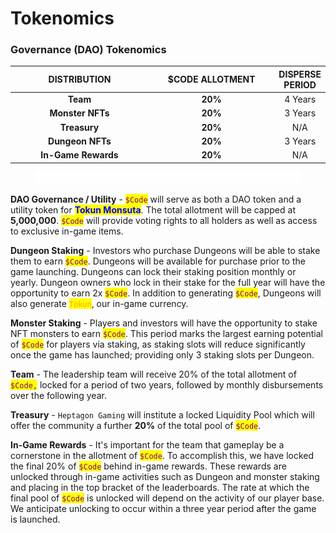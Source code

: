 # Tokenomics

### Governance (DAO) Tokenomics

<table><thead><tr><th width="220.05431561394673" align="center">DISTRIBUTION</th><th width="199.66670882447124" align="center">$CODE ALLOTMENT</th><th align="center">DISPERSE PERIOD</th></tr></thead><tbody><tr><td align="center"><strong>Team</strong></td><td align="center"><strong>20%</strong></td><td align="center">4 Years</td></tr><tr><td align="center"><strong>Monster NFTs</strong></td><td align="center"><strong>20%</strong></td><td align="center">3 Years</td></tr><tr><td align="center"><strong>Treasury</strong></td><td align="center"><strong>20%</strong></td><td align="center">N/A</td></tr><tr><td align="center"><strong>Dungeon NFTs</strong></td><td align="center"><strong>20%</strong></td><td align="center">3 Years</td></tr><tr><td align="center"><strong>In-Game Rewards</strong></td><td align="center"><strong>20%</strong></td><td align="center">N/A</td></tr></tbody></table>

<figure><img src="../.gitbook/assets/separator (1).png" alt=""><figcaption></figcaption></figure>

**DAO Governance / Utility** - <mark style="color:purple;">`$Code`</mark> will serve as both a DAO token and a utility token for <mark style="color:blue;">**Tokun Monsuta**</mark>. The total allotment will be capped at **5,000,000**. <mark style="color:purple;">`$Code`</mark> will provide voting rights to all holders as well as access to exclusive in-game items.

**Dungeon Staking** - Investors who purchase Dungeons will be able to stake them to earn <mark style="color:purple;">`$Code`</mark>. Dungeons will be available for purchase prior to the game launching. Dungeons can lock their staking position monthly or yearly. Dungeon owners who lock in their stake for the full year will have the opportunity to earn 2x <mark style="color:purple;">`$Code`</mark>. In addition to generating <mark style="color:purple;">`$Code`</mark>, Dungeons will also generate <mark style="color:orange;">`Tokun`</mark>, our in-game currency.&#x20;

**Monster Staking** - Players and investors will have the opportunity to stake NFT monsters to earn <mark style="color:purple;">`$Code`</mark>. This period marks the largest earning potential of <mark style="color:purple;">`$Code`</mark> for players via staking, as staking slots will reduce significantly once the game has launched; providing only 3 staking slots per Dungeon.

**Team** - The leadership team will receive 20% of the total allotment of <mark style="color:purple;">`$Code,`</mark> locked for a period of two years, followed by monthly disbursements over the following year.&#x20;

**Treasury** - `Heptagon Gaming` will institute a locked Liquidity Pool which will offer the community a further **20%** of the total pool of <mark style="color:purple;">`$Code`</mark>.

**In-Game Rewards** - It's important for the team that gameplay be a cornerstone in the allotment of <mark style="color:purple;">`$Code`</mark>. To accomplish this, we have locked the final 20% of <mark style="color:purple;">`$Code`</mark> behind in-game rewards. These rewards are unlocked through in-game activities such as Dungeon and monster staking and placing in the top bracket of the leaderboards. The rate at which the final pool of <mark style="color:purple;">`$Code`</mark> is unlocked will depend on the activity of our player base. We anticipate unlocking to occur within a three year period after the game is launched.
